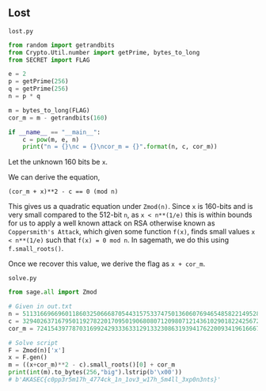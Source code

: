 ## Lost

`lost.py`
```py
from random import getrandbits
from Crypto.Util.number import getPrime, bytes_to_long
from SECRET import FLAG

e = 2
p = getPrime(256)
q = getPrime(256)
n = p * q

m = bytes_to_long(FLAG)
cor_m = m - getrandbits(160)

if __name__ == "__main__":
    c = pow(m, e, n)
    print("n = {}\nc = {}\ncor_m = {}".format(n, c, cor_m))
```

Let the unknown 160 bits be `x`.

We can derive the equation, 
```
(cor_m + x)**2 - c == 0 (mod n)
```

This gives us a quadratic equation under `Zmod(n)`. Since `x` is 160-bits and is very small compared to the 512-bit `n`, as `x < n**(1/e)` this is within bounds for us to apply a well known attack on RSA otherwise known as `Coppersmith's Attack`, which given some function `f(x)`, finds small values `x < n**(1/e)` such that `f(x) = 0 mod n`. In sagemath, we do this using `f.small_roots()`.

Once we recover this value, we derive the flag as `x + cor_m`.


`solve.py`
```py
from sage.all import Zmod

# Given in out.txt
n = 5113166966960118603250666870544315753374750136060769465485822149528706374700934720443689630473991177661169179462100732951725871457633686010946951736764639
c = 329402637167950119278220170950190680807120980712143610290182242567212843996710001488280098771626903975534140478814872389359418514658167263670496584963653
cor_m = 724154397787031699242933363312913323086319394176220093419616667612889538090840511507392245976984201647543870740055095781645802588721

# Solve script
F = Zmod(n)['x']
x = F.gen()
m = ((x+cor_m)**2 - c).small_roots()[0] + cor_m
print(int(m).to_bytes(256,"big").lstrip(b'\x00')) 
# b'AKASEC{c0pp3r5m17h_4774ck_1n_1ov3_w17h_5m4ll_3xp0n3nts}'
```